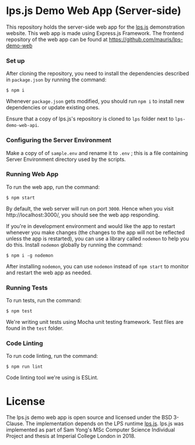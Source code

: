 # lps.js Demo Web App (Server-side)

This repository holds the server-side web app for the [lps.js](https://github.com/mauris/lps.js) demonstration website. This web app is made using Express.js Framework. The frontend repository of the web app can be found at https://github.com/mauris/lps-demo-web

### Set up

After cloning the repository, you need to install the dependencies described in `package.json` by running the command:

    $ npm i
    
Whenever `package.json` gets modified, you should run `npm i` to install new dependencies or update existing ones.

Ensure that a copy of lps.js's repository is cloned to `lps` folder next to `lps-demo-web-api`.

### Configuring the Server Environment

Make a copy of of `sample.env` and rename it to `.env` ; this is a file containing Server Environment directory used by the scripts.
    

### Running Web App

To run the web app, run the command:

    $ npm start
    
By default, the web server will run on port `3000`. Hence when you visit http://localhost:3000/, you should see the web app responding.

If you're in development environment and would like the app to restart whenever you make changes (the changes to the app will not be reflected unless the app is restarted), you can use a library called `nodemon` to help you do this. Install `nodemon` globally by running the command:

    $ npm i -g nodemon
    
After installing `nodemon`, you can use `nodemon` instead of `npm start` to monitor and restart the web app as needed.

### Running Tests

To run tests, run the command:

    $ npm test
    
We're writing unit tests using Mocha unit testing framework. Test files are found in the `test` folder.
    
### Code Linting

To run code linting, run the command:

    $ npm run lint
    
Code linting tool we're using is ESLint.


# License

The lps.js demo web app is open source and licensed under the BSD 3-Clause. The implementation depends on the LPS runtime [lps.js](https://github.com/mauris/lps.js). lps.js was implemented as part of Sam Yong's MSc Computer Science Individual Project and thesis at Imperial College London in 2018.
